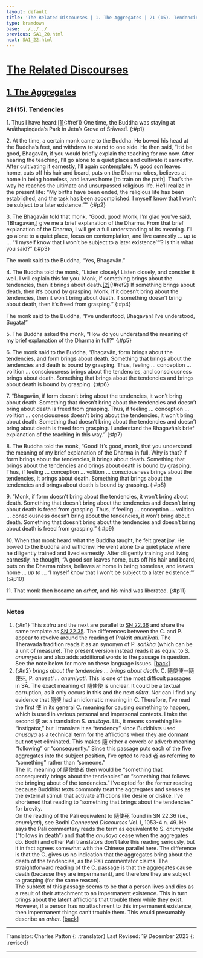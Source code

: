 ```yaml
---
layout: default
title: 'The Related Discourses | 1. The Aggregates | 21 (15). Tendencies'
type: kramdown
base: ../../../
previous: SA1_20.html
next: SA1_22.html
---
```


# [The Related Discourses](../index.html)
## [1. The Aggregates](index.html)
### 21 (15). Tendencies

1\. Thus I have heard:[\[1\]](#n1){:#ref1} One time, the Buddha was staying at Anāthapiṇḍada’s Park in Jeta’s Grove of Śrāvastī.
{:#p1}

2\. At the time, a certain monk came to the Buddha. He bowed his head at the Buddha’s feet, and withdrew to stand to one side. He then said, “It’d be good, Bhagavān, if you would briefly explain the teaching for me now. After hearing the teaching, I’ll go alone to a quiet place and cultivate it earnestly. After cultivating it earnestly, I’ll again contemplate: ‘A good son leaves home, cuts off his hair and beard, puts on the Dharma robes, believes at home in being homeless, and leaves home [to train on the path]. That’s the way he reaches the ultimate and unsurpassed religious life. He’ll realize in the present life: “My births have been ended, the religious life has been established, and the task has been accomplished. I myself know that I won’t be subject to a later existence.”’”
{:#p2}

3\. The Bhagavān told that monk, “Good, good! Monk, I’m glad you’ve said, ‘[Bhagavān,] give me a brief explanation of the Dharma. From that brief explanation of the Dharma, I will get a full understanding of its meaning. I’ll go alone to a quiet place, focus on contemplation, and live earnestly … <em>up to</em> … “‘I myself know that I won’t be subject to a later existence’”’? Is this what you said?”
{:#p3}

The monk said to the Buddha, “Yes, Bhagavān.”


4\. The Buddha told the monk, “Listen closely! Listen closely, and consider it well. I will explain this for you. Monk, if something brings about the tendencies, then it brings about death.[\[2\]](#n2){:#ref2} If something brings about death, then it’s bound by grasping. Monk, if it doesn’t bring about the tendencies, then it won’t bring about death. If something doesn’t bring about death, then it’s freed from grasping.”
{:#p4}

The monk said to the Buddha, “I’ve understood, Bhagavān! I’ve understood, Sugata!”


5\. The Buddha asked the monk, “How do you understand the meaning of my brief explanation of the Dharma in full?”
{:#p5}

6\. The monk said to the Buddha, “Bhagavān, form brings about the tendencies, and form brings about death. Something that brings about the tendencies and death is bound by grasping. Thus, feeling … conception … volition … consciousness brings about the tendencies, and consciousness brings about death. Something that brings about the tendencies and brings about death is bound by grasping.
{:#p6}

7\. “Bhagavān, if form doesn’t bring about the tendencies, it won’t bring about death. Something that doesn’t bring about the tendencies and doesn’t bring about death is freed from grasping. Thus, if feeling … conception … volition … consciousness doesn’t bring about the tendencies, it won’t bring about death. Something that doesn’t bring about the tendencies and doesn’t bring about death is freed from grasping. I understand the Bhagavān’s brief explanation of the teaching in this way.”
{:#p7}

8\. The Buddha told the monk, “Good! It’s good, monk, that you understand the meaning of my brief explanation of the Dharma in full. Why is that? If form brings about the tendencies, it brings about death. Something that brings about the tendencies and brings about death is bound by grasping. Thus, if feeling … conception … volition … consciousness brings about the tendencies, it brings about death. Something that brings about the tendencies and brings about death is bound by grasping.
{:#p8}

9\. “Monk, if form doesn’t bring about the tendencies, it won’t bring about death. Something that doesn’t bring about the tendencies and doesn’t bring about death is freed from grasping. Thus, if feeling … conception … volition … consciousness doesn’t bring about the tendencies, it won’t bring about death. Something that doesn’t bring about the tendencies and doesn’t bring about death is freed from grasping.”
{:#p9}

10\. When that monk heard what the Buddha taught, he felt great joy. He bowed to the Buddha and withdrew. He went alone to a quiet place where he diligently trained and lived earnestly. After diligently training and living earnestly, he thought, “A good son leaves home, cuts off his hair and beard, puts on the Dharma robes, believes at home in being homeless, and leaves home … <em>up to</em> … ‘I myself know that I won’t be subject to a later existence.’”
{:#p10}

11\. That monk then became an <em>arhat</em>, and his mind was liberated.
{:#p11}

---

### Notes

1. {:#n1} This <em>sūtra</em> and the next are parallel to <a href="https://suttacentral.net/sn22.36/en/sujato" target="_blank">SN 22.36</a> and share the same template as <a href="https://suttacentral.net/sn22.35/en/sujato" target="_blank">SN 22.35</a>. The differences between the C. and P. appear to revolve around the reading of Prakrit <em>anumīyati</em>. The Theravāda tradition reads it as an synonym of P. <em>saṅkha</em> (which can be a unit of measure). The present version instead reads it as equiv. to S. <em>anumṛyate</em> and also adds additional words to the passage in question. See the note below for more on these language issues. [\[back\]](#ref1)
2. {:#n2} <em>brings about the tendencies … brings about death</em>. C. 隨使使⋯隨使死, P. <em>anuseti … anumīyati</em>. This is one of the most difficult passages in SĀ. The exact meaning of 隨使使 is unclear. It could be a textual corruption, as it only occurs in this and the next <em>sūtra</em>. Nor can I find any evidence that 隨使 had an idiomatic meaning in C. Therefore, I’ve read the first 使 in its general C. meaning for causing something to happen, which is used in various personal and impersonal contexts. I take the second 使 as a translation S. <em>anuśaya</em>. Lit., it means something like “instigator,” but I translate it as “tendency” since Buddhists used <em>anuśaya</em> as a technical term for the afflictions when they are dormant but not yet eliminated. This makes 隨 either a coverb or adverb meaning “following” or “consequently.” Since this passage puts each of the five aggregates into the subject position, I’ve opted to read 者 as referring to “something” rather than “someone.”<br/>
The lit. meaning of 隨使使者 then would be “something that consequently brings about the tendencies” or “something that follows the bringing about of the tendencies.” I’ve opted for the former reading because Buddhist texts commonly treat the aggregates and senses as the external stimuli that activate afflictions like desire or dislike. I’ve shortened that reading to “something that brings about the tendencies” for brevity.<br/>
On the reading of the Pali equivalent to 隨使死 found in SN 22.36 (i.e., <em>anumīyati</em>), see Bodhi <cite>Connected Discourses</cite> Vol. I, 1053-4 n. 49. He says the Pali commentary reads the term as equivalent to S. <em>anumṛyate</em> (“follows in death”) and that the <em>anuśaya</em> cease when the aggregates do. Bodhi and other Pali translators don’t take this reading seriously, but it in fact agrees somewhat with the Chinese parallel here. The difference is that the C. gives us no indication that the aggregates bring about the death of the tendencies, as the Pali commentator claims. The straightforward reading of the C. passage is that the aggregates cause death (because they are impermanent), and therefore they are subject to grasping (for the same reason).<br/>
The subtext of this passage seems to be that a person lives and dies as a result of their attachment to an impermanent existence. This in turn brings about the latent afflictions that trouble them while they exist. However, if a person has no attachment to this impermanent existence, then impermanent things can’t trouble them. This would presumably describe an <em>arhat</em>. [\[back\]](#ref2)

---

Translator: Charles Patton
{: .translator}
Last Revised: 19 December 2023
{: .revised}

---